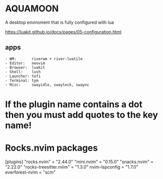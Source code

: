 # AQUAMOON
A desktop enviroment that is fully configured with lua

https://luakit.github.io/docs/pages/05-configuration.html

## apps
    - WM:       riverwm + river-luatile
    - Editor:   neovim
    - Browser:  luakit
    - Shell:    lush
    - Launcher: tofi
    - Terminal: tym
    - Misc:     swayidle, swaylock, swaync

# If the plugin name contains a dot then you must add quotes to the key name!

# Rocks.nvim packages
[plugins]
"rocks.nvim" = "2.44.0"
"mini.nvim" = "0.15.0"
"snacks.nvim" = "2.22.0"
"rocks-treesitter.nvim" = "1.3.0"
nvim-lspconfig = "1.7.0"
everforest-nvim = "scm"
